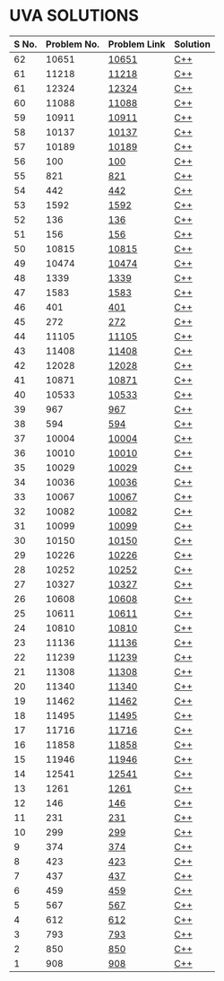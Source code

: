# UVA SOLUTIONS

| S No. | Problem No. | Problem Link | Solution |
| ----- | ----------- | ------------ | -------- |
| 62 |10651|[10651](https://uva.onlinejudge.org/index.php?option=com_onlinejudge&Itemid=8&category=779&page=show_problem&problem=1592)| [C++](./c++/10651.cpp)|
| 61 |11218|[11218](https://uva.onlinejudge.org/index.php?option=com_onlinejudge&Itemid=8&category=779&page=show_problem&problem=2159)| [C++](./c++/11218.cpp)|
| 61 |12324|[12324](https://uva.onlinejudge.org/index.php?option=com_onlinejudge&Itemid=8&page=show_problem&problem=3746)| [C++](./c++/12324.cpp)|
| 60 |11088|[11088](https://uva.onlinejudge.org/index.php?option=com_onlinejudge&Itemid=8&page=show_problem&problem=2029)| [C++](./c++/11088.cpp)|
| 59 |10911|[10911](https://uva.onlinejudge.org/index.php?option=com_onlinejudge&Itemid=8&page=show_problem&problem=1852)| [C++](./c++/10911.cpp)|
| 58 |10137|[10137](https://uva.onlinejudge.org/index.php?option=com_onlinejudge&Itemid=8&page=show_problem&problem=1078)| [C++](./c++/10137.cpp)|
| 57 |10189|[10189](https://uva.onlinejudge.org/index.php?option=com_onlinejudge&Itemid=8&page=show_problem&problem=1130)| [C++](./c++/10189.cpp)|
| 56 |100|[100](https://uva.onlinejudge.org/index.php?option=com_onlinejudge&Itemid=8&page=show_problem&problem=36)| [C++](./c++/100.cpp)|
| 55 |821|[821](https://uva.onlinejudge.org/index.php?option=com_onlinejudge&Itemid=8&page=show_problem&problem=762)| [C++](./c++/821.cpp)|
| 54 |442|[442](https://uva.onlinejudge.org/index.php?option=com_onlinejudge&Itemid=8&page=show_problem&problem=383)| [C++](./c++/442.cpp)|
| 53 |1592|[1592](https://uva.onlinejudge.org/index.php?option=com_onlinejudge&Itemid=8&page=show_problem&problem=4467)| [C++](./c++/1592.cpp)|
| 52 |136|[136](https://uva.onlinejudge.org/index.php?option=com_onlinejudge&Itemid=8&page=show_problem&problem=72)| [C++](./c++/136.cpp)|
| 51 |156|[156](https://uva.onlinejudge.org/index.php?option=com_onlinejudge&Itemid=8&page=show_problem&problem=92)| [C++](./c++/156.cpp)|
| 50 |10815|[10815](https://uva.onlinejudge.org/index.php?option=com_onlinejudge&Itemid=8&page=show_problem&problem=1756)| [C++](./c++/10815.cpp)|
| 49 |10474|[10474](https://uva.onlinejudge.org/index.php?option=com_onlinejudge&Itemid=8&page=show_problem&problem=1415)| [C++](./c++/10474.cpp)|
| 48 |1339|[1339](https://uva.onlinejudge.org/index.php?option=com_onlinejudge&Itemid=8&page=show_problem&problem=4085)| [C++](./c++/1339.cpp)|
| 47 |1583|[1583](https://uva.onlinejudge.org/index.php?option=com_onlinejudge&Itemid=8&page=show_problem&problem=4458)| [C++](./c++/1583.cpp)|
| 46 |401|[401](https://uva.onlinejudge.org/index.php?option=com_onlinejudge&Itemid=8&page=show_problem&problem=342)| [C++](./c++/401.cpp)|
| 45 |272|[272](https://uva.onlinejudge.org/index.php?option=com_onlinejudge&Itemid=8&page=show_problem&problem=208)| [C++](./c++/272.cpp)|
| 44 |11105|[11105](https://uva.onlinejudge.org/index.php?option=com_onlinejudge&Itemid=8&page=show_problem&problem=2046)| [C++](./c++/11105.cpp)|
| 43 |11408|[11408](https://uva.onlinejudge.org/index.php?option=com_onlinejudge&Itemid=8&page=show_problem&problem=2403)| [C++](./c++/11408.cpp)|
| 42 |12028|[12028](https://uva.onlinejudge.org/index.php?option=com_onlinejudge&Itemid=8&page=show_problem&problem=3179)| [C++](./c++/12028.cpp)|
| 41 |10871|[10871](https://uva.onlinejudge.org/index.php?option=com_onlinejudge&Itemid=8&category=771&page=show_problem&problem=1812)| [C++](./c++/10871.cpp)|
| 40 |10533|[10533](https://uva.onlinejudge.org/index.php?option=com_onlinejudge&Itemid=8&page=show_problem&problem=1474)| [C++](./c++/10533.cpp)|
| 39 |967|[967](https://uva.onlinejudge.org/index.php?option=com_onlinejudge&Itemid=8&category=771&page=show_problem&problem=908)| [C++](./c++/967.cpp)|
| 38 |594|[594](https://uva.onlinejudge.org/index.php?option=com_onlinejudge&Itemid=8&page=show_problem&problem=535)| [C++](./c++/594.cpp)|
| 37 |10004|[10004](https://uva.onlinejudge.org/index.php?option=com_onlinejudge&Itemid=8&page=show_problem&problem=9940)| [C++](./c++/10004.cpp)|
| 36 |10010|[10010](https://uva.onlinejudge.org/index.php?option=com_onlinejudge&Itemid=8&page=show_problem&problem=9946)| [C++](./c++/10010.cpp)|
| 35 |10029|[10029](https://uva.onlinejudge.org/index.php?option=com_onlinejudge&Itemid=8&page=show_problem&problem=9965)| [C++](./c++/10029.cpp)|
| 34 |10036|[10036](https://uva.onlinejudge.org/index.php?option=com_onlinejudge&Itemid=8&page=show_problem&problem=9972)| [C++](./c++/10036.cpp)|
| 33 |10067|[10067](https://uva.onlinejudge.org/index.php?option=com_onlinejudge&Itemid=8&page=show_problem&problem=10003)| [C++](./c++/10067.cpp)|
| 32 |10082|[10082](https://uva.onlinejudge.org/index.php?option=com_onlinejudge&Itemid=8&page=show_problem&problem=10018)| [C++](./c++/10082.cpp)|
| 31 |10099|[10099](https://uva.onlinejudge.org/index.php?option=com_onlinejudge&Itemid=8&page=show_problem&problem=10035)| [C++](./c++/10099.cpp)|
| 30 |10150|[10150](https://uva.onlinejudge.org/index.php?option=com_onlinejudge&Itemid=8&page=show_problem&problem=10086)| [C++](./c++/10150.cpp)|
| 29 |10226|[10226](https://uva.onlinejudge.org/index.php?option=com_onlinejudge&Itemid=8&page=show_problem&problem=10162)| [C++](./c++/10226.cpp)|
| 28 |10252|[10252](https://uva.onlinejudge.org/index.php?option=com_onlinejudge&Itemid=8&page=show_problem&problem=10188)| [C++](./c++/10252.cpp)|
| 27 |10327|[10327](https://uva.onlinejudge.org/index.php?option=com_onlinejudge&Itemid=8&page=show_problem&problem=10263)| [C++](./c++/10327.cpp)|
| 26 |10608|[10608](https://uva.onlinejudge.org/index.php?option=com_onlinejudge&Itemid=8&page=show_problem&problem=10544)| [C++](./c++/10608.cpp)|
| 25 |10611|[10611](https://uva.onlinejudge.org/index.php?option=com_onlinejudge&Itemid=8&page=show_problem&problem=10547)| [C++](./c++/10611.cpp)|
| 24 |10810|[10810](https://uva.onlinejudge.org/index.php?option=com_onlinejudge&Itemid=8&page=show_problem&problem=10746)| [C++](./c++/10810.cpp)|
| 23 |11136|[11136](https://uva.onlinejudge.org/index.php?option=com_onlinejudge&Itemid=8&page=show_problem&problem=11072)| [C++](./c++/11136.cpp)|
| 22 |11239|[11239](https://uva.onlinejudge.org/index.php?option=com_onlinejudge&Itemid=8&page=show_problem&problem=11175)| [C++](./c++/11239.cpp)|
| 21 |11308|[11308](https://uva.onlinejudge.org/index.php?option=com_onlinejudge&Itemid=8&page=show_problem&problem=11244)| [C++](./c++/11308.cpp)|
| 20 |11340|[11340](https://uva.onlinejudge.org/index.php?option=com_onlinejudge&Itemid=8&page=show_problem&problem=11276)| [C++](./c++/11340.cpp)|
| 19 |11462|[11462](https://uva.onlinejudge.org/index.php?option=com_onlinejudge&Itemid=8&page=show_problem&problem=11398)| [C++](./c++/11462.cpp)|
| 18 |11495|[11495](https://uva.onlinejudge.org/index.php?option=com_onlinejudge&Itemid=8&page=show_problem&problem=11431)| [C++](./c++/11495.cpp)|
| 17 |11716|[11716](https://uva.onlinejudge.org/index.php?option=com_onlinejudge&Itemid=8&page=show_problem&problem=11652)| [C++](./c++/11716.cpp)|
| 16 |11858|[11858](https://uva.onlinejudge.org/index.php?option=com_onlinejudge&Itemid=8&page=show_problem&problem=11794)| [C++](./c++/11858.cpp)|
| 15 |11946|[11946](https://uva.onlinejudge.org/index.php?option=com_onlinejudge&Itemid=8&page=show_problem&problem=11882)| [C++](./c++/11946.cpp)|
| 14 |12541|[12541](https://uva.onlinejudge.org/index.php?option=com_onlinejudge&Itemid=8&page=show_problem&problem=12477)| [C++](./c++/12541.cpp)|
| 13 |1261|[1261](https://uva.onlinejudge.org/index.php?option=com_onlinejudge&Itemid=8&page=show_problem&problem=1197)| [C++](./c++/1261.cpp)|
| 12 |146|[146](https://uva.onlinejudge.org/index.php?option=com_onlinejudge&Itemid=8&page=show_problem&problem=82)| [C++](./c++/146.cpp)|
| 11 |231|[231](https://uva.onlinejudge.org/index.php?option=com_onlinejudge&Itemid=8&page=show_problem&problem=167)| [C++](./c++/231.cpp)|
| 10 |299|[299](https://uva.onlinejudge.org/index.php?option=com_onlinejudge&Itemid=8&page=show_problem&problem=235)| [C++](./c++/299.cpp)|
| 9 |374|[374](https://uva.onlinejudge.org/index.php?option=com_onlinejudge&Itemid=8&page=show_problem&problem=310)| [C++](./c++/374.cpp)|
| 8 |423|[423](https://uva.onlinejudge.org/index.php?option=com_onlinejudge&Itemid=8&page=show_problem&problem=359)| [C++](./c++/423.cpp)|
| 7 |437|[437](https://uva.onlinejudge.org/index.php?option=com_onlinejudge&Itemid=8&page=show_problem&problem=373)| [C++](./c++/437.cpp)|
| 6 |459|[459](https://uva.onlinejudge.org/index.php?option=com_onlinejudge&Itemid=8&page=show_problem&problem=395)| [C++](./c++/459.cpp)|
| 5 |567|[567](https://uva.onlinejudge.org/index.php?option=com_onlinejudge&Itemid=8&page=show_problem&problem=503)| [C++](./c++/567.cpp)|
| 4 |612|[612](https://uva.onlinejudge.org/index.php?option=com_onlinejudge&Itemid=8&page=show_problem&problem=548)| [C++](./c++/612.cpp)|
| 3 |793|[793](https://uva.onlinejudge.org/index.php?option=com_onlinejudge&Itemid=8&page=show_problem&problem=729)| [C++](./c++/793.cpp)|
| 2 |850|[850](https://uva.onlinejudge.org/index.php?option=com_onlinejudge&Itemid=8&page=show_problem&problem=786)| [C++](./c++/850.cpp)|
| 1 |908|[908](https://uva.onlinejudge.org/index.php?option=com_onlinejudge&Itemid=8&page=show_problem&problem=844)| [C++](./c++/908.cpp)|